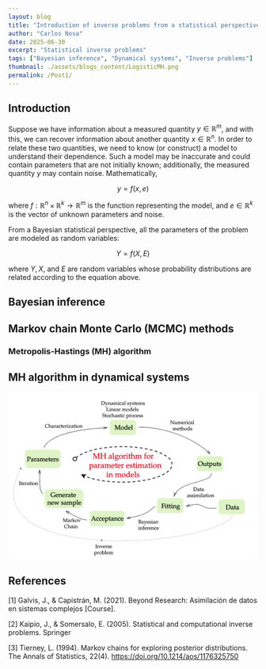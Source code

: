 ```yaml
---
layout: blog
title: "Introduction of inverse problems from a statistical perspective"
author: "Carlos Nosa"
date: 2025-06-30
excerpt: "Statistical inverse problems"
tags: ["Bayesian inference", "Dynamical systems", "Inverse problems"]
thumbnail: ./assets/blogs_content/LogisticMH.png
permalink: /Post1/
---
```


## Introduction

Suppose we have information about a measured quantity $y \in \mathbb{R}^{m}$, and with this, we can recover information about another quantity $x \in \mathbb{R}^{n}$. In order to relate these two quantities, we need to know (or construct) a model to understand their dependence. Such a model may be inaccurate and could contain parameters that are not initially known; additionally, the measured quantity $y$ may contain noise. Mathematically,

$$y = f(x,e)$$

where $f:\mathbb{R}^{n} \times \mathbb{R}^{k} \to \mathbb{R}^{m}$ is the function representing the model, and $e \in \mathbb{R}^{k}$ is the vector of unknown parameters and noise.

From a Bayesian statistical perspective, all the parameters of the problem are modeled as random variables:

$$Y = f(X,E)$$

where $Y, X$, and $E$ are random variables whose probability distributions are related according to the equation above.


## Bayesian inference


## Markov chain Monte Carlo (MCMC) methods

### Metropolis-Hastings (MH) algorithm 


## MH algorithm in dynamical systems



![MH algorithm in dynamical systems](/assets/blogs_content/MHinParameterEstimation.png)


## References

[1] Galvis, J., & Capistrán, M. (2021). Beyond Research: Asimilación de datos
en sistemas complejos [Course].

[2] Kaipio, J., & Somersalo, E. (2005). Statistical and computational inverse
problems. Springer

[3] Tierney, L. (1994). Markov chains for exploring posterior distributions. The
Annals of Statistics, 22(4). https://doi.org/10.1214/aos/1176325750
